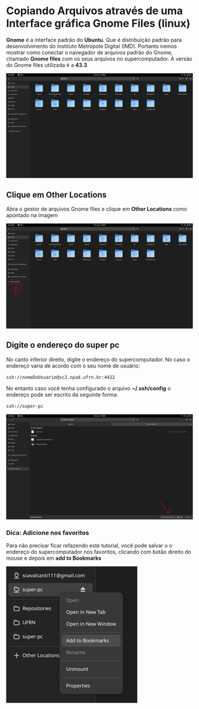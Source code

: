 # Copiando Arquivos através de uma Interface gráfica Gnome Files (linux)

**Gnome** é a interface padrão do **Ubuntu**. Que é distribuição padrão
para desenvolvimento do Instituto Metrópole Digital (IMD). Portanto iremos mostrar como conectar o navegador de arquivos padrão do Gnome, chamado **Gnome files** com os seus arquivos no supercomputador. A versão do Gnome files utilizada é a **43.3**

![Imagem do Gnome files](/assets/gnome_files/files.png)

## Clique em Other Locations

Abra o gestor de arquivos Gnome files e clique em **Other Locations** como
apontado na imagem

![Clique em other Locations](/assets/gnome_files/files_click_on_other_locations.png)

## Digite o endereço do super pc

No canto inferior direito, digite o endereço do supercomputador. No caso o endereço varia de acordo com o seu nome de usuário:

```bash
ssh://nomeDoUsuario@sc2.npad.ufrn.br:4422
```

No entanto caso você tenha configurado o arquivo **~/.ssh/config**
o endereço pode ser escrito da seguinte forma:

```bash
ssh://super-pc
```

![Clique em other Locations](/assets/gnome_files/enter_server_addresss.png)

### Dica: Adicione nos favoritos

Para não precisar ficar refazendo este tutorial, você pode salvar o
o endereço do supercomputador nos favoritos, clicando com botão direito do mouse e depois em **add to Bookmarks**

![adicione nos favoritos](/assets/gnome_files/add_bookmarks.png)
